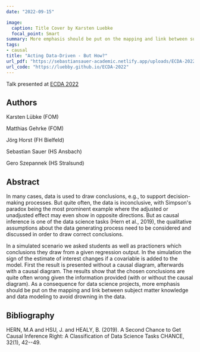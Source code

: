```yaml
---
date: "2022-09-15"

image:
  caption: Title Cover by Karsten Luebke
  focal_point: Smart
summary: More emphasis should be put on the mapping and link between subject matter knowledge and data modeling to avoid drowning in the data
tags:
- causal
title: "Acting Data-Driven - But How?"
url_pdf: "https://sebastiansauer-academic.netlify.app/uploads/ECDA-2022-causal-luebke-etal.pdf"
url_code: "https://luebby.github.io/ECDA-2022"
---
```


Talk presented at [ECDA 2022](http://ecda2020.unina.it/)


## Authors 


Karsten Lübke (FOM)

Matthias Gehrke (FOM) 

Jörg Horst (FH Bielfeld) 

Sebastian Sauer (HS Ansbach) 

Gero Szepannek (HS Stralsund) 






## Abstract

In many cases, data is used to draw conclusions, e.g., to support decision-making processes.
But quite often, the data is inconclusive, with Simpson's paradox being the most prominent example where the adjusted or unadjusted effect may even show in opposite directions.
But as causal inference is one of the data science tasks (Hern et al., 2019), the qualitative assumptions about the data generating process need to be considered and discussed in order to draw correct conclusions.

In a simulated scenario we asked students as well as practioners which conclusions they draw from a given regression output. In the simulation the sign of the estimate of interest changes if a covariable is added to the model.
First the result is presented without a causal diagram, afterwards with a causal diagram. 
The results show that the chosen conclusions are quite often wrong given the information provided (with or without the causal diagram). 
As a consequence for data science projects, more emphasis should be put on the mapping and link between subject matter knowledge and data modeling to avoid drowning in the data.




## Bibliography


HERN, M.A and HSU, J. and  HEALY, B. (2019). A Second Chance to Get
Causal Inference Right: A Classification of Data Science Tasks CHANCE, 32(1), 42--49. 



